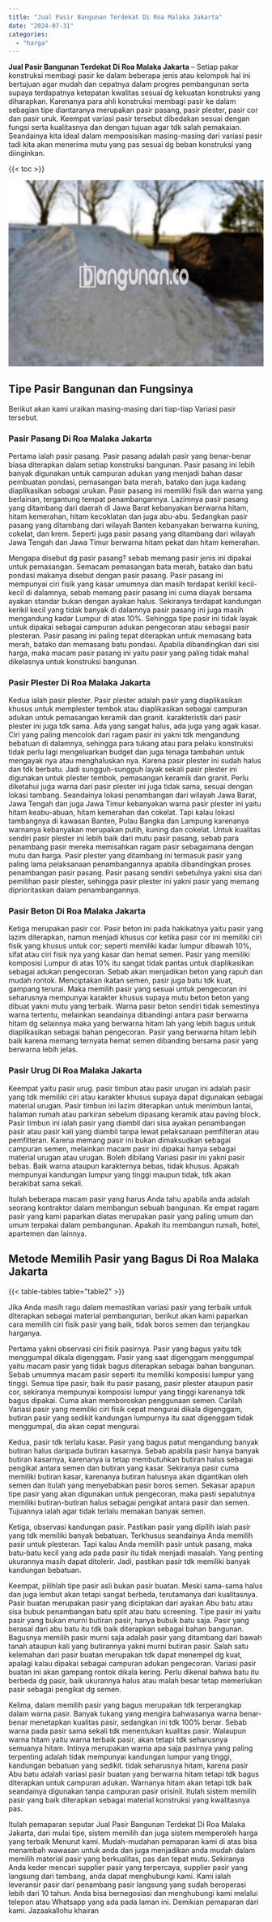 ```yaml
---
title: "Jual Pasir Bangunan Terdekat Di Roa Malaka Jakarta"
date: "2024-07-31"
categories: 
  - "harga"
---
```


**Jual Pasir Bangunan Terdekat Di Roa Malaka Jakarta** – Setiap pakar konstruksi membagi pasir ke dalam beberapa jenis atau kelompok hal ini bertujuan agar mudah dan cepatnya dalam progres pembangunan serta supaya terdapatnya ketepatan kwalitas sesuai dg kekuatan konstruksi yang diharapkan. Karenanya para ahli konstruksi membagi pasir ke dalam sebagian tipe diantaranya merupakan pasir pasang, pasir plester, pasir cor dan pasir uruk. Keempat variasi pasir tersebut dibedakan sesuai dengan fungsi serta kualitasnya dan dengan tujuan agar tdk salah pemakaian. Seandainya kita ideal dalam memposisikan masing-masing dari variasi pasir tadi kita akan menerima mutu yang pas sesuai dg beban konstruksi yang diinginkan.

{{< toc >}}

![Jual Pasir Bangunan Terdekat Di Roa Malaka Jakarta](/images/jual-pasir-bangunan-01.png)

## Tipe Pasir Bangunan dan Fungsinya

Berikut akan kami uraikan masing-masing dari tiap-tiap Variasi pasir tersebut.

### Pasir Pasang Di Roa Malaka Jakarta

Pertama ialah pasir pasang. Pasir pasang adalah pasir yang benar-benar biasa diterapkan dalam setiap konstruksi bangunan. Pasir pasang ini lebih banyak digunakan untuk campuran adukan yang menjadi bahan dasar pembuatan pondasi, pemasangan bata merah, batako dan juga kadang diaplikasikan sebagai urukan. Pasir pasang ini memiliki fisik dan warna yang berlainan, tergantung tempat penambangannya. Lazimnya pasir pasang yang ditambang dari daerah di Jawa Barat kebanyakan berwarna hitam, hitam kemerahan, hitam kecoklatan dan juga abu-abu. Sedangkan pasir pasang yang ditambang dari wilayah Banten kebanyakan berwarna kuning, cokelat, dan krem. Seperti juga pasir pasang yang ditambang dari wilayah Jawa Tengah dan Jawa Timur berwarna hitam pekat dan hitam kemerahan.

Mengapa disebut dg pasir pasang? sebab memang pasir jenis ini dipakai untuk pemasangan. Semacam pemasangan bata merah, batako dan batu pondasi makanya disebut dengan pasir pasang. Pasir pasang ini mempunyai ciri fisik yang kasar umumnya dan masih terdapat kerikil kecil-kecil di dalamnya, sebab memang pasir pasang ini cuma diayak bersama ayakan standar bukan dengan ayakan halus. Sekiranya terdapat kandungan kerikil kecil yang tidak banyak di dalamnya pasir pasang ini juga masih mengandung kadar Lumpur di atas 10%. Sehingga tipe pasir ini tidak layak untuk dipakai sebagai campuran adukan pengecoran atau sebagai pasir plesteran. Pasir pasang ini paling tepat diterapkan untuk memasang bata merah, batako dan memasang batu pondasi. Apabila dibandingkan dari sisi harga, maka macam pasir pasang ini yaitu pasir yang paling tidak mahal dikelasnya untuk konstruksi bangunan.

### Pasir Plester Di Roa Malaka Jakarta

Kedua ialah pasir plester. Pasir plester adalah pasir yang diaplikasikan khusus untuk memplester tembok atau diaplikasikan sebagai campuran adukan untuk pemasangan keramik dan granit. karakteristik dari pasir plester ini juga tdk sama. Ada yang sangat halus, ada juga yang agak kasar. Ciri yang paling mencolok dari ragam pasir ini yakni tdk mengandung bebatuan di dalamnya, sehingga para tukang atau para pelaku konstruksi tidak perlu lagi mengeluarkan budget dan juga tenaga tambahan untuk mengayak nya atau menghaluskan nya. Karena pasir plester ini sudah halus dan tdk berbatu. Jadi sungguh-sungguh layak sekali pasir plester ini digunakan untuk plester tembok, pemasangan keramik dan granit. Perlu diketahui juga warna dari pasir plester ini juga tidak sama, sesuai dengan lokasi tambang. Seandainya lokasi penambangan dari wilayah Jawa Barat, Jawa Tengah dan juga Jawa Timur kebanyakan warna pasir plester ini yaitu hitam keabu-abuan, hitam kemerahan dan cokelat. Tapi kalau lokasi tambangnya di kawasan Banten, Pulau Bangka dan Lampung karenanya warnanya kebanyakan merupakan putih, kuning dan cokelat. Untuk kualitas sendiri pasir plester ini lebih baik dari mutu pasir pasang, sebab para penambang pasir mereka memisahkan ragam pasir sebagaimana dengan mutu dan harga. Pasir plester yang ditambang ini termasuk pasir yang paling lama pelaksanaan penambangannya apabila dibandingkan proses penambangan pasir pasang. Pasir pasang sendiri sebetulnya yakni sisa dari pemilihan pasir plester, sehingga pasir plester ini yakni pasir yang memang diprioritaskan dalam penambangannya.

### Pasir Beton Di Roa Malaka Jakarta

Ketiga merupakan pasir cor. Pasir beton ini pada hakikatnya yaitu pasir yang lazim diterapkan, namun menjadi khusus cor ketika pasir cor ini memiliki ciri fisik yang khusus untuk cor; seperti memiliki kadar lumpur dibawah 10%, sifat atau ciri fisik nya yang kasar dan hemat semen. Pasir yang memiliki komposisi Lumpur di atas 10% itu sangat tidak pantas untuk diaplikasikan sebagai adukan pengecoran. Sebab akan menjadikan beton yang rapuh dan mudah rontok. Menciptakan ikatan semen, pasir juga batu tdk kuat, gampang terurai. Maka memilih pasir yang sesuai untuk pengecoran ini seharusnya mempunyai karakter khusus supaya mutu beton beton yang dibuat yakni mutu yang terbaik. Warna pasir beton sendiri tidak semestinya warna tertentu, melainkan seandainya dibandingi antara pasir berwarna hitam dg selainnya maka yang berwarna hitam lah yang lebih bagus untuk diaplikasikan sebagai bahan pengecoran. Pasir yang berwarna hitam lebih baik karena memang ternyata hemat semen dibanding bersama pasir yang berwarna lebih jelas.

### Pasir Urug Di Roa Malaka Jakarta

Keempat yaitu pasir urug. pasir timbun atau pasir urugan ini adalah pasir yang tdk memiliki ciri atau karakter khusus supaya dapat digunakan sebagai material urugan. Pasir timbun ini lazim diterapkan untuk menimbun lantai, halaman rumah atau parkiran sebelum dipasang keramik atau paving block. Pasir timbun ini ialah pasir yang diambil dari sisa ayakan penambangan pasir atau pasir kali yang diambil tanpa lewat pelaksanaan pemfilteran atau pemfilteran. Karena memang pasir ini bukan dimaksudkan sebagai campuran semen, melainkan macam pasir ini dipakai hanya sebagai material urugan atau urugan. Boleh dibilang Variasi pasir ini yakni pasir bebas. Baik warna ataupun karakternya bebas, tidak khusus. Apakah mempunyai kandungan lumpur yang tinggi maupun tidak, tdk akan berakibat sama sekali.

Itulah beberapa macam pasir yang harus Anda tahu apabila anda adalah seorang kontraktor dalam membangun sebuah bangunan. Ke empat ragam pasir yang kami paparkan diatas merupakan pasir yang paling umum dan umum terpakai dalam pembangunan. Apakah itu membangun rumah, hotel, apartemen dan lainnya.

## Metode Memilih Pasir yang Bagus Di Roa Malaka Jakarta

{{< table-tables table="table2" >}}

Jika Anda masih ragu dalam memastikan variasi pasir yang terbaik untuk diterapkan sebagai material pembangunan, berikut akan kami paparkan cara memilih ciri fisik pasir yang baik, tidak boros semen dan terjangkau harganya.

Pertama yakni observasi ciri fisik pasirnya. Pasir yang bagus yaitu tdk menggumpal dikala digenggam. Pasir yang saat digenggam menggumpal yaitu macam pasir yang tidak bagus diterapkan sebagai bahan bangunan. Sebab umumnya macam pasir seperti itu memiliki komposisi lumpur yang tinggi. Semua tipe pasir, baik itu pasir pasang, pasir plester ataupun pasir cor, sekiranya mempunyai komposisi lumpur yang tinggi karenanya tdk bagus dipakai. Cuma akan memboroskan penggunaan semen. Carilah Variasi pasir yang memiliki ciri fisik cepat mengurai dikala digenggam, butiran pasir yang sedikit kandungan lumpurnya itu saat digenggam tidak menggumpal, dia akan cepat mengurai.

Kedua, pasir tdk terlalu kasar. Pasir yang bagus patut mengandung banyak butiran halus daripada butiran kasarnya. Sebab apabila pasir hanya banyak butiran kasarnya, karenanya ia tetap membutuhkan butiran halus sebagai pengikat antara semen dan butiran yang kasar. Sekiranya pasir cuma memiliki butiran kasar, karenanya butiran halusnya akan digantikan oleh semen dan itulah yang menyebabkan pasir boros semen. Sekasar apapun tipe pasir yang akan digunakan untuk pengecoran, maka pasti sepatutnya memiliki butiran-butiran halus sebagai pengikat antara pasir dan semen. Tujuannya ialah agar tidak terlalu memakan banyak semen.

Ketiga, observasi kandungan pasir. Pastikan pasir yang dipilih ialah pasir yang tdk memiliki banyak bebatuan. Terkhusus seandainya Anda memilih pasir untuk plesteran. Tapi kalau Anda memilih pasir untuk pasang, maka batu-batu kecil yang ada pada pasir itu tidak menjadi masalah. Yang penting ukurannya masih dapat ditolerir. Jadi, pastikan pasir tdk memiliki banyak kandungan bebatuan.

Keempat, pilihlah tipe pasir asli bukan pasir buatan. Meski sama-sama halus dan juga lembut akan tetapi sangat berbeda, terutamanya dari kualitasnya. Pasir buatan merupakan pasir yang diciptakan dari ayakan Abu batu atau sisa bubuk penambangan batu split atau batu screening. Tipe pasir ini yaitu pasir yang bukan murni butiran pasir, hanya bubuk batu saja. Pasir yang berasal dari abu batu itu tdk baik diterapkan sebagai bahan bangunan. Bagusnya memilih pasir murni saja adalah pasir yang ditambang dari bawah tanah ataupun kali yang butirannya yakni murni butiran pasir. Salah satu kelemahan dari pasir buatan merupakan tdk dapat menempel dg kuat, apalagi kalau dipakai sebagai campuran adukan pengecoran. Variasi pasir buatan ini akan gampang rontok dikala kering. Perlu dikenal bahwa batu itu berbeda dg pasir, baik ukurannya halus atau malah besar tetap memerlukan pasir sebagai pengikat dg semen.

Kelima, dalam memilih pasir yang bagus merupakan tdk terperangkap dalam warna pasir. Banyak tukang yang mengira bahwasanya warna benar-benar menetapkan kualitas pasir, sedangkan ini tdk 100% benar. Sebab warna pada pasir sama sekali tdk menentukan kualitas pasir. Walaupun warna hitam yaitu warna terbaik pasir, akan tetapi tdk seharusnya semuanya hitam. Intinya merupakan warna apa saja pasirnya yang paling terpenting adalah tidak mempunyai kandungan lumpur yang tinggi, kandungan bebatuan yang sedikit. tidak seharusnya hitam, karena pasir Abu batu adalah variasi pasir buatan yang berwarna hitam tetapi tdk bagus diterapkan untuk campuran adukan. Warnanya hitam akan tetapi tdk baik seandainya digunakan tanpa campuran pasir orisinil. Itulah sistem memilih pasir yang baik diterapkan sebagai material konstruksi yang kwalitasnya pas.

Itulah pemaparan seputar Jual Pasir Bangunan Terdekat Di Roa Malaka Jakarta, dari mulai tipe, sistem memilih dan juga sistem memperoleh harga yang terbaik Menurut kami. Mudah-mudahan pemaparan kami di atas bisa menambah wawasan untuk anda dan juga menjadikan anda mudah dalam memilih material pasir yang berkualitas, pas dan tepat mutu. Sekiranya Anda keder mencari supplier pasir yang terpercaya, supplier pasir yang langsung dari tambang, anda dapat menghubungi kami. Kami ialah leveransir pasir dari penambang pasir langsung yang sudah beroperasi lebih dari 10 tahun. Anda bisa bernegosiasi dan menghubungi kami melalui telepon atau Whatsapp yang ada pada laman ini. Demikian pemaparan dari kami. Jazaakallohu khairan
